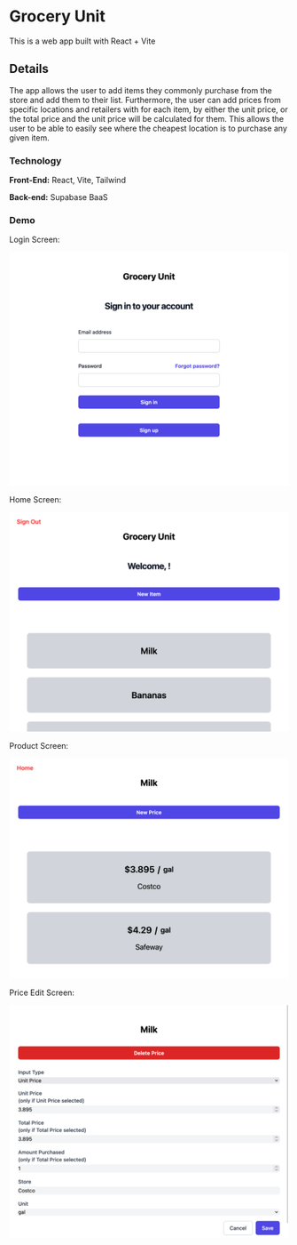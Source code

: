 # Grocery Unit

This is a web app built with React + Vite

## Details

The app allows the user to add items they commonly purchase from the store and add them to their list. Furthermore, the user can add prices from specific locations and retailers with for each item,  by either the unit price, or the total price and the unit price will be calculated for them. This allows the user to be able to easily see where the cheapest location is to purchase any given item.

### Technology
**Front-End:** React, Vite, Tailwind

**Back-end:** Supabase BaaS

### Demo

Login Screen:

![login](./src/assets/login_page.png)

Home Screen:

![home](./src/assets/home_page.png)

Product Screen:

![product](./src/assets/product_page.png)

Price Edit Screen:

![edit](./src/assets/product_edit.png)
